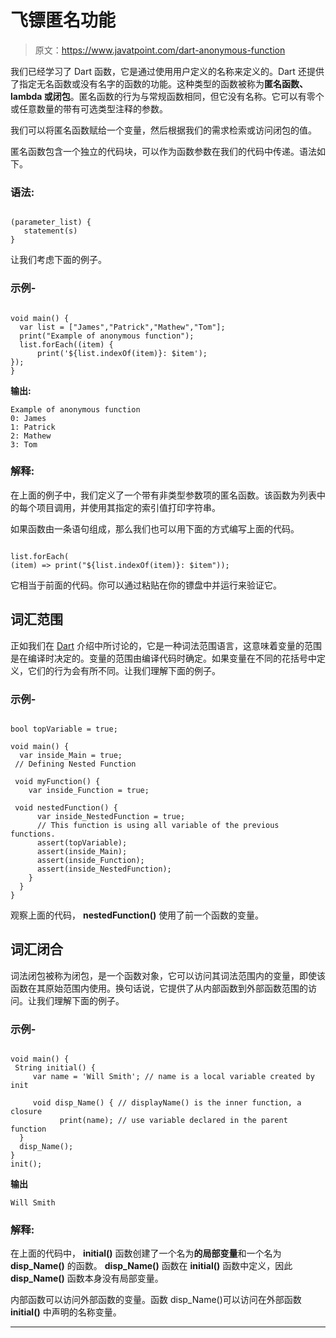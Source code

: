 # 飞镖匿名功能

> 原文：<https://www.javatpoint.com/dart-anonymous-function>

我们已经学习了 Dart 函数，它是通过使用用户定义的名称来定义的。Dart 还提供了指定无名函数或没有名字的函数的功能。这种类型的函数被称为**匿名函数、lambda 或闭包**。匿名函数的行为与常规函数相同，但它没有名称。它可以有零个或任意数量的带有可选类型注释的参数。

我们可以将匿名函数赋给一个变量，然后根据我们的需求检索或访问闭包的值。

匿名函数包含一个独立的代码块，可以作为函数参数在我们的代码中传递。语法如下。

### 语法:

```

(parameter_list) {
   statement(s)
}

```

让我们考虑下面的例子。

### 示例-

```

void main() { 
  var list = ["James","Patrick","Mathew","Tom"];
  print("Example of anonymous function");
  list.forEach((item) {
      print('${list.indexOf(item)}: $item');
});
}

```

**输出:**

```
Example of anonymous function
0: James
1: Patrick
2: Mathew
3: Tom

```

### 解释:

在上面的例子中，我们定义了一个带有非类型参数项的匿名函数。该函数为列表中的每个项目调用，并使用其指定的索引值打印字符串。

如果函数由一条语句组成，那么我们也可以用下面的方式编写上面的代码。

```

list.forEach(
(item) => print("${list.indexOf(item)}: $item"));

```

它相当于前面的代码。你可以通过粘贴在你的镖盘中并运行来验证它。

## 词汇范围

正如我们在 [Dart](https://www.javatpoint.com/dart-programming) 介绍中所讨论的，它是一种词法范围语言，这意味着变量的范围是在编译时决定的。变量的范围由编译代码时确定。如果变量在不同的花括号中定义，它们的行为会有所不同。让我们理解下面的例子。

### 示例-

```

bool topVariable = true;

void main() {
  var inside_Main = true;
 // Defining Nested Function 

 void myFunction() {
    var inside_Function = true;

 void nestedFunction() {
      var inside_NestedFunction = true;
      // This function is using all variable of the previous functions.
      assert(topVariable);
      assert(inside_Main);
      assert(inside_Function);
      assert(inside_NestedFunction);
    }
  }
}

```

观察上面的代码， **nestedFunction()** 使用了前一个函数的变量。

## 词汇闭合

词法闭包被称为闭包，是一个函数对象，它可以访问其词法范围内的变量，即使该函数在其原始范围内使用。换句话说，它提供了从内部函数到外部函数范围的访问。让我们理解下面的例子。

### 示例-

```

void main() {
 String initial() {
     var name = 'Will Smith'; // name is a local variable created by init

     void disp_Name() { // displayName() is the inner function, a closure
           print(name); // use variable declared in the parent function
  }
  disp_Name();
}
init();

```

**输出**

```
Will Smith

```

### 解释:

在上面的代码中， **initial()** 函数创建了一个名为**的局部变量**和一个名为 **disp_Name()** 的函数。 **disp_Name()** 函数在 **initial()** 函数中定义，因此 **disp_Name()** 函数本身没有局部变量。

内部函数可以访问外部函数的变量。函数 disp_Name()可以访问在外部函数 **initial()** 中声明的名称变量。

* * *